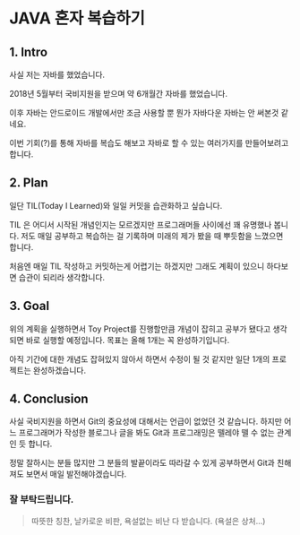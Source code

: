 # JAVA 혼자 복습하기

## 1. Intro

사실 저는 자바를 했었습니다. 

2018년 5월부터 국비지원을 받으며 약 6개월간 자바를 했었습니다.

이후 자바는 안드로이드 개발에서만 조금 사용할 뿐 뭔가 자바다운 자바는 안 써본것 같네요.

이번 기회(?)를 통해 자바를 복습도 해보고 자바로 할 수 있는 여러가지를 만들어보려고 합니다.



## 2. Plan

일단 TIL(Today I Learned)와 일일 커밋을 습관화하고 싶습니다. 

TIL 은 어디서 시작된 개념인지는 모르겠지만 프로그래머들 사이에선 꽤 유명했나 봅니다. 저도 매일 공부하고 복습하는 걸 기록하며 미래의 제가 봤을 때 뿌듯함을 느꼈으면 합니다.

처음엔 매일 TIL 작성하고 커밋하는게 어렵기는 하겠지만 그래도 계획이 있으니 하다보면 습관이 되리라 생각합니다.



## 3. Goal

위의 계획을 실행하면서 Toy Project를 진행할만큼 개념이 잡히고 공부가 됐다고 생각되면 바로 실행할 예정입니다. 목표는 올해 1개는 꼭 완성하기입니다. 

아직 기간에 대한 개념도 잡혀있지 않아서 하면서 수정이 될 것 같지만 일단 1개의 프로젝트는 완성하겠습니다.



## 4. Conclusion

사실 국비지원을 하면서 Git의 중요성에 대해서는 언급이 없었던 것 같습니다. 하지만 어느 프로그래머가 작성한 블로그나 글을 봐도 Git과 프로그래밍은 뗄레야 뗄 수 없는 관계인 듯 합니다. 

정말 잘하시는 분들 많지만 그 분들의 발끝이라도 따라갈 수 있게 공부하면서 Git과 친해져도 보면서 매일 발전해야겠습니다.



### 잘 부탁드립니다.

> 따뜻한 칭찬, 날카로운 비판, 욕설없는 비난 다 받습니다. (욕설은 상처...)